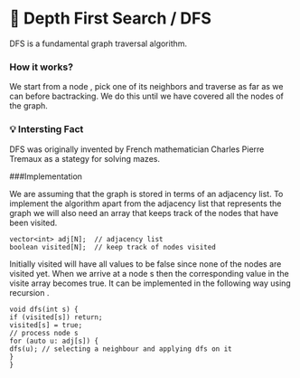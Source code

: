# :cactus: Depth First Search / DFS 

DFS is a fundamental graph traversal algorithm. 

### How it works?
We start from a node , pick one of its neighbors and traverse as far as we can before bactracking. We do this until we have covered all the nodes of the graph.

###  :bulb: Intersting Fact
DFS was originally invented by French mathematician Charles Pierre Tremaux as a stategy for solving mazes.

 <!-- ////////////////////Insert Pic ///////////////////////////////////////////////////-->

###Implementation

We are assuming that the graph is stored in terms of an adjacency list. To implement the algorithm apart from the adjacency list that represents the graph we will also need an array that keeps track of the nodes that have been visited. 

```
vector<int> adj[N];  // adjacency list
boolean visited[N];  // keep track of nodes visited
```
Initially visited will have all values to be false since none of the nodes are visited yet.
When we arrive at a node s then the corresponding value in the visite array becomes true. It can be implemented in the following way using recursion .

```
void dfs(int s) {
if (visited[s]) return;
visited[s] = true;
// process node s
for (auto u: adj[s]) {
dfs(u); // selecting a neighbour and applying dfs on it 
}
}
```





